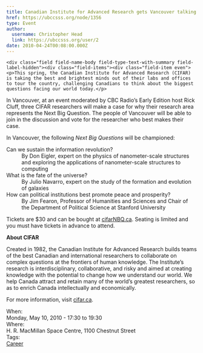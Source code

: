 ```yaml
---
title: Canadian Institute for Advanced Research gets Vancouver talking  about The Next Big Question 
href: https://ubccsss.org/node/1356
type: Event
author:
  username: Christopher Head
  link: https://ubccsss.org/user/2
date: 2010-04-24T00:08:00.000Z
---
```



    <div class="field field-name-body field-type-text-with-summary field-label-hidden"><div class="field-items"><div class="field-item even"><p>This spring, the Canadian Institute for Advanced Research (CIFAR) is taking the best and brightest minds out of their labs and offices to tour the country, challenging Canadians to think about the biggest questions facing our world today.</p>
<p>In Vancouver, at an event moderated by CBC Radio&#x2019;s Early Edition host Rick Cluff, three CIFAR researchers will make a case for why their research area represents the Next Big Question. The people of Vancouver will be able to join in the discussion and vote for the researcher who best makes their case.</p>
<p>In Vancouver, the following <em>Next Big Questions</em> will be championed:</p>
<dl>
<dt>Can we sustain the information revolution?</dt>
<dd>By Don Eigler, expert on the physics of nanometer-scale structures and exploring the applications of nanometer-scale structures to computing</dd>
<dt>What is the fate of the universe?</dt>
<dd>By Julio Navarro, expert on the study of the formation and evolution of galaxies</dd>
<dt>How can political institutions best promote peace and prosperity?</dt>
<dd>By Jim Fearon, Professor of Humanities and Sciences and Chair of the Department of Political Science at Stanford University</dd>
</dl>
<p>Tickets are $30 and can be bought at <a href="http://cifarnbq.ca/">cifarNBQ.ca</a>. Seating is limited and you must have tickets in advance to attend.</p>
<p><strong>About CIFAR</strong></p>
<p>Created in 1982, the Canadian Institute for Advanced Research builds teams of the best Canadian and international researchers to collaborate on complex questions at the frontiers of human knowledge. The Institute&#x2019;s research is interdisciplinary, collaborative, and risky and aimed at creating knowledge with the potential to change how we understand our world. We help Canada attract and retain many of the world&#x2019;s greatest researchers, so as to enrich Canada intellectually and economically.</p>
<p>For more information, visit <a href="http://cifar.ca/">cifar.ca</a>.</p>
</div></div></div><div class="field field-name-field-dates field-type-datetime field-label-above"><div class="field-label">When:&#xA0;</div><div class="field-items"><div class="field-item even"><span class="date-display-single">Monday, May 10, 2010 - <span class="date-display-range"><span class="date-display-start">17:30</span> to <span class="date-display-end">19:30</span></span></span></div></div></div><div class="field field-name-field-location field-type-text field-label-above"><div class="field-label">Where:&#xA0;</div><div class="field-items"><div class="field-item even">H. R. MacMillan Space Centre, 1100 Chestnut Street</div></div></div>    <footer>
    <div class="field field-name-field-tags field-type-taxonomy-term-reference field-label-above"><div class="field-label">Tags:&#xA0;</div><div class="field-items"><div class="field-item even"><a href="/career">Career</a></div></div></div>      </footer>
    
